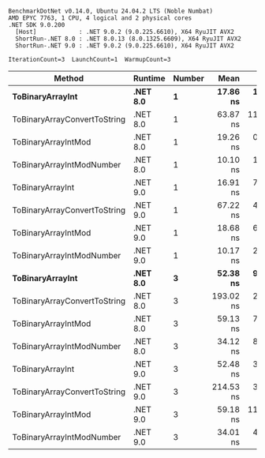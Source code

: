 ```

BenchmarkDotNet v0.14.0, Ubuntu 24.04.2 LTS (Noble Numbat)
AMD EPYC 7763, 1 CPU, 4 logical and 2 physical cores
.NET SDK 9.0.200
  [Host]            : .NET 9.0.2 (9.0.225.6610), X64 RyuJIT AVX2
  ShortRun-.NET 8.0 : .NET 8.0.13 (8.0.1325.6609), X64 RyuJIT AVX2
  ShortRun-.NET 9.0 : .NET 9.0.2 (9.0.225.6610), X64 RyuJIT AVX2

IterationCount=3  LaunchCount=1  WarmupCount=3  

```
| Method                       | Runtime  | Number | Mean      | Error     | StdDev   | Min       | Max       | Gen0   | Allocated |
|----------------------------- |--------- |------- |----------:|----------:|---------:|----------:|----------:|-------:|----------:|
| **ToBinaryArrayInt**             | **.NET 8.0** | **1**      |  **17.86 ns** |  **1.692 ns** | **0.093 ns** |  **17.79 ns** |  **17.97 ns** | **0.0019** |      **32 B** |
| ToBinaryArrayConvertToString | .NET 8.0 | 1      |  63.87 ns | 11.313 ns | 0.620 ns |  63.45 ns |  64.58 ns | 0.0057 |      96 B |
| ToBinaryArrayIntMod          | .NET 8.0 | 1      |  19.26 ns |  0.979 ns | 0.054 ns |  19.21 ns |  19.32 ns | 0.0019 |      32 B |
| ToBinaryArrayIntModNumber    | .NET 8.0 | 1      |  10.10 ns |  1.038 ns | 0.057 ns |  10.06 ns |  10.16 ns | 0.0019 |      32 B |
| ToBinaryArrayInt             | .NET 9.0 | 1      |  16.91 ns |  7.353 ns | 0.403 ns |  16.45 ns |  17.18 ns | 0.0019 |      32 B |
| ToBinaryArrayConvertToString | .NET 9.0 | 1      |  67.22 ns |  4.338 ns | 0.238 ns |  66.95 ns |  67.40 ns | 0.0057 |      96 B |
| ToBinaryArrayIntMod          | .NET 9.0 | 1      |  18.68 ns |  6.569 ns | 0.360 ns |  18.39 ns |  19.08 ns | 0.0019 |      32 B |
| ToBinaryArrayIntModNumber    | .NET 9.0 | 1      |  10.17 ns |  2.028 ns | 0.111 ns |  10.09 ns |  10.30 ns | 0.0019 |      32 B |
| **ToBinaryArrayInt**             | **.NET 8.0** | **3**      |  **52.38 ns** |  **9.845 ns** | **0.540 ns** |  **51.86 ns** |  **52.94 ns** | **0.0057** |      **96 B** |
| ToBinaryArrayConvertToString | .NET 8.0 | 3      | 193.02 ns |  2.573 ns | 0.141 ns | 192.87 ns | 193.15 ns | 0.0176 |     296 B |
| ToBinaryArrayIntMod          | .NET 8.0 | 3      |  59.13 ns |  7.320 ns | 0.401 ns |  58.73 ns |  59.53 ns | 0.0057 |      96 B |
| ToBinaryArrayIntModNumber    | .NET 8.0 | 3      |  34.12 ns |  8.711 ns | 0.477 ns |  33.69 ns |  34.63 ns | 0.0057 |      96 B |
| ToBinaryArrayInt             | .NET 9.0 | 3      |  52.48 ns |  3.854 ns | 0.211 ns |  52.30 ns |  52.71 ns | 0.0057 |      96 B |
| ToBinaryArrayConvertToString | .NET 9.0 | 3      | 214.53 ns |  3.785 ns | 0.207 ns | 214.32 ns | 214.73 ns | 0.0176 |     296 B |
| ToBinaryArrayIntMod          | .NET 9.0 | 3      |  59.18 ns | 11.790 ns | 0.646 ns |  58.74 ns |  59.92 ns | 0.0057 |      96 B |
| ToBinaryArrayIntModNumber    | .NET 9.0 | 3      |  34.01 ns |  4.036 ns | 0.221 ns |  33.82 ns |  34.25 ns | 0.0057 |      96 B |

